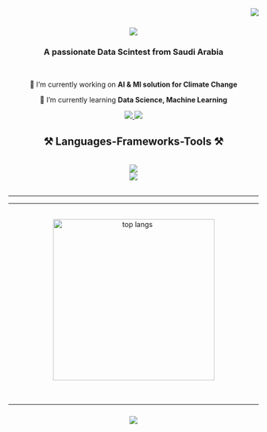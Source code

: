 <img align="right" src="https://visitor-badge.laobi.icu/badge?page_id=Ahmed-Islam-AI.Ahmed-Islam-AI" />


<h1 align="center">
 <img src="https://readme-typing-svg.herokuapp.com?font=Roboto+Slab&weight=500&size=35&duration=4000&pause=100&color=B3BAFF&center=true&vCenter=true&width=500&height=70&lines=Hi+There+%F0%9F%91%8B;I'm+Aseel+!" />
</h1>


<h3 align="center">A passionate Data Scintest from Saudi Arabia</h3>

<br/>

<div align="center">
 
 🔭 I’m currently working on **AI & Ml solution for Climate Change**
 
 🌱 I’m currently learning **Data Science, Machine Learning**
 
 </div>
 
<div align="center"> 
  <a href="mailto:AseelAlKhdaidi@gmail.com">
    <img src="https://img.shields.io/badge/Gmail-333333?style=for-the-badge&logo=gmail&logoColor=red" />
  </a>
  <a href="https://www.linkedin.com/in/aseel-alkhadaidi" target="_blank">
    <img src="https://img.shields.io/badge/LinkedIn-0077B5?style=for-the-badge&logo=linkedin&logoColor=white" target="_blank" />
  </a>
  <!-- <a href="https://github.com/Ahmed-Islam-AI" target="_blank">
     <img src="https://img.shields.io/badge/Portfolio-FF5722?style=for-the-badge&logo=todoist&logoColor=white" target="_blank" /> 
  </a> -->
<!--  <a href="https://www.kaggle.com/ahmedislam0" target="_blank">
     <img src="https://img.shields.io/badge/Kaggle-0077B5?style=for-the-badge&logo=Kaggle&logoColor=white" target="_blank" /> 
  </a> -->
  
</div>


<h2 align="center">⚒️ Languages-Frameworks-Tools ⚒️</h2>
<br/>
<div align="center">
    <img src="https://skillicons.dev/icons?i=anaconda,bootstrap,vscode,github,git,visualstudio,dotnet,figma" />
  <br>
    <img src="https://skillicons.dev/icons?i=html,css,python,mysql,javascript,cs,php" />
</div>


<br/>
<hr/>

 <!-- <div align="center">
  <h2>🐍 My Contributions 🐍</h2>
  <br>
  <img alt="snake eating my contributions" src="https://raw.githubusercontent.com/Ahmed-Islam-AI/Ahmed-Islam-AI/output/github-contribution-grid-snake.svg" />
  
  <br/><br/><br/>
</div>
 -->
<hr/>




 <!--  <h2 align="center">⚡ Stats ⚡</h2> -->
<br>
<div align=center>
  <!-- <img width=390 src="https://streak-stats.demolab.com/?user=Ahmed-Islam-AI&count_private=true&theme=react&border_radius=10" alt="streak stats"/>  -->
 <!-- <img width=390 src="https://github-readme-stats.vercel.app/api?username=Ahmed-Islam-AI&count_private=true&show_icons=true&theme=react&rank_icon=github&border_radius=10" alt="readme stats" />
  <br/>  -->
  <img width=325 align="center" src="https://github-readme-stats.vercel.app/api/top-langs/?username=xAseelx&hide=HTML&langs_count=8&layout=compact&theme=react&border_radius=10&size_weight=0.5&count_weight=0.5&exclude_repo=github-readme-stats" alt="top langs" />
</div>

<br/>
<br/>
<hr/>
<h3 align="center">
    <img src="https://readme-typing-svg.herokuapp.com?font=Roboto+Slab&weight=500&size=35&duration=4000&pause=100&color=B3BAFF&center=true&vCenter=true&width=500&height=70&lines=Thanks+for+visiting+!;For+inqueries;please+contact+me+on+LinkedIn+" />
</h1>
